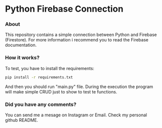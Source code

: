 # Python Firebase Connection

### About

This repository contains a simple connection between Python and Firebase (Firestore).
For more information i recommend you to read the Firebase documentation.

### How it works?

To test, you have to install the requirements:
```bash
pip install -r requirements.txt
```

And then you should run "main.py" file.
During the execution the program will make simple CRUD just to show to test te functions.

### Did you have any comments?

You can send me a mesage on Instagram or Email. Check my personal github README.